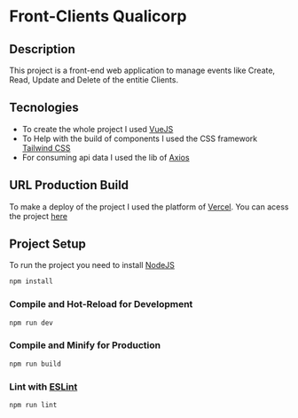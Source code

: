 # Front-Clients Qualicorp
## Description

This project is a front-end web application to manage events like Create, Read, Update and Delete of the entitie Clients.

## Tecnologies

 - To create the whole project I used [VueJS](https://vuejs.org/)
 - To Help with the build of components I used the CSS framework [Tailwind CSS](https://tailwindcss.com/)
 - For consuming api data I used the lib of [Axios](https://axios-http.com/ptbr/docs/intro)

## URL Production Build

To make a deploy of the project I used the platform of [Vercel](https://vercel.com/). You can acess the project [here](https://front-clients-qualicorp.vercel.app/)

## Project Setup

To run the project you need to install [NodeJS](https://nodejs.dev/download/)

```sh
npm install
```

### Compile and Hot-Reload for Development

```sh
npm run dev
```

### Compile and Minify for Production

```sh
npm run build
```

### Lint with [ESLint](https://eslint.org/)

```sh
npm run lint
```
